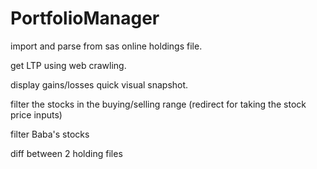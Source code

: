 # PortfolioManager

import and parse from sas online holdings file.

get LTP using web crawling.

display gains/losses quick visual snapshot.

filter the stocks in the buying/selling range (redirect for taking the stock price inputs)

filter Baba's stocks

diff between 2 holding files
